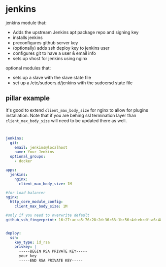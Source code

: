 jenkins
=======

jenkins module that:
 - Adds the upstream Jenkins apt package repo and signing key
 - installs jenkins
 - preconfigures github server key
 - (optionally) adds ssh deploy key to jenkins user
 - configures git to have a user & email info
 - sets up vhost for jenkins using nginx

optional modules that:
 - sets up a slave with the slave state file
 - set up a /etc/sudoers.d/jenkins with the sudoersd state file

pillar example
--------------
It's good to extend `client_max_body_size` for nginx to allow for plugins installation. Note that if you are behing ssl termination layer than `client_max_body_size` will need to be updated there as well.


```yaml


jenkins:
  git:
    email: jenkins@localhost
    name: Your Jenkins
  optional_groups:
    - docker

apps:
  jenkins:
    nginx:
      client_max_body_size: 1M

#for load balancer
nginx:
  http_core_module_config:
    client_max_body_size: 1M

#only if you need to overwrite default
github_ssh_fingerprint: 16:27:ac:a5:76:28:2d:36:63:1b:56:4d:eb:df:a6:48


deploy:
  ssh:
    key_type: id_rsa
    privkey: |
      -----BEGIN RSA PRIVATE KEY-----
      your key
      -----END RSA PRIVATE KEY-----


```
